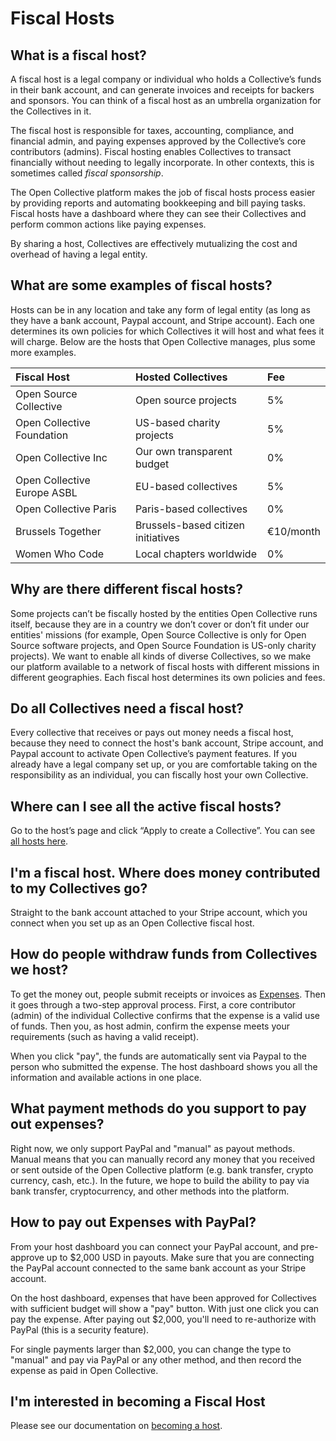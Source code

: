 # Fiscal Hosts

## What is a fiscal host?

A fiscal host is a legal company or individual who holds a Collective’s funds in their bank account, and can generate invoices and receipts for backers and sponsors. You can think of a fiscal host as an umbrella organization for the Collectives in it.

The fiscal host is responsible for taxes, accounting, compliance, and financial admin, and paying expenses approved by the Collective’s core contributors \(admins\). Fiscal hosting enables Collectives to transact financially without needing to legally incorporate. In other contexts, this is sometimes called _fiscal sponsorship_.

The Open Collective platform makes the job of fiscal hosts process easier by providing reports and automating bookkeeping and bill paying tasks. Fiscal hosts have a dashboard where they can see their Collectives and perform common actions like paying expenses.

By sharing a host, Collectives are effectively mutualizing the cost and overhead of having a legal entity.

## What are some examples of fiscal hosts?

Hosts can be in any location and take any form of legal entity \(as long as they have a bank account, Paypal account, and Stripe account\). Each one determines its own policies for which Collectives it will host and what fees it will charge. Below are the hosts that Open Collective manages, plus some more examples.

| Fiscal Host | Hosted Collectives | Fee |
| :--- | :--- | :--- |
| Open Source Collective | Open source projects | 5% |
| Open Collective Foundation | US-based charity projects | 5% |
| Open Collective Inc | Our own transparent budget | 0% |
| Open Collective Europe ASBL | EU-based collectives | 5% |
| Open Collective Paris | Paris-based collectives | 0% |
| Brussels Together | Brussels-based citizen initiatives | €10/month |
| Women Who Code | Local chapters worldwide | 0% |

## Why are there different fiscal hosts?

Some projects can’t be fiscally hosted by the entities Open Collective runs itself, because they are in a country we don’t cover or don’t fit under our entities' missions \(for example, Open Source Collective is only for Open Source software projects, and Open Source Foundation is US-only charity projects\). We want to enable all kinds of diverse Collectives, so we make our platform available to a network of fiscal hosts with different missions in different geographies. Each fiscal host determines its own policies and fees.

## Do all Collectives need a fiscal host?

Every collective that receives or pays out money needs a fiscal host, because they need to connect the host's bank account, Stripe account, and Paypal account to activate Open Collective’s payment features. If you already have a legal company set up, or you are comfortable taking on the responsibility as an individual, you can fiscally host your own Collective.

## Where can I see all the active fiscal hosts?

Go to the host’s page and click “Apply to create a Collective”. You can see [all hosts here](https://opencollective.com/hosts).

## I'm a fiscal host. Where does money contributed to my Collectives go?

Straight to the bank account attached to your Stripe account, which you connect when you set up as an Open Collective fiscal host.

## How do people withdraw funds from Collectives we host?

To get the money out, people submit receipts or invoices as [Expenses](../expenses/). Then it goes through a two-step approval process. First, a core contributor \(admin\) of the individual Collective confirms that the expense is a valid use of funds. Then you, as host admin, confirm the expense meets your requirements \(such as having a valid receipt\). 

When you click "pay", the funds are automatically sent via Paypal to the person who submitted the expense. The host dashboard shows you all the information and available actions in one place.

## What payment methods do you support to pay out expenses?

Right now, we only support PayPal and "manual" as payout methods. Manual means that you can manually record any money that you received or sent outside of the Open Collective platform \(e.g. bank transfer, crypto currency, cash, etc.\). In the future, we hope to build the ability to pay via bank transfer, cryptocurrency, and other methods into the platform.

## How to pay out Expenses with PayPal?

From your host dashboard you can connect your PayPal account, and pre-approve up to $2,000 USD in payouts. Make sure that you are connecting the PayPal account connected to the same bank account as your Stripe account.

On the host dashboard, expenses that have been approved for Collectives with sufficient budget will show a "pay" button. With just one click you can pay the expense. After paying out $2,000, you'll need to re-authorize with PayPal \(this is a security feature\). 

For single payments larger than $2,000, you can change the type to "manual" and pay via PayPal or any other method, and then record the expense as paid in Open Collective.

## I'm interested in becoming a Fiscal Host

Please see our documentation on [becoming a host](become-host.md).



####  <a id="docs-internal-guid-bd642a97-7fff-e23d-5198-ad130c4f5af2"></a>

